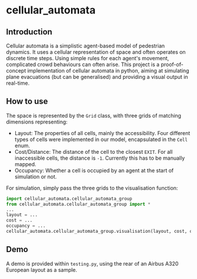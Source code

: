 # cellular_automata
## Introduction
Cellular automata is a simplistic agent-based model of pedestrian dynamics. It uses a cellular representation of space and often operates on discrete time steps. Using simple rules for each agent's movement, complicated crowd behaviours can often arise. This project is a proof-of-concept implementation of cellular automata in python, aiming at simulating plane evacuations (but can be generalised) and providing a visual output in real-time.
## How to use
The space is represented by the `Grid` class, with three grids of matching dimensions representing:
* Layout: The properties of all cells, mainly the accessibility. Four different types of cells were implemented in our model, encapsulated in the `Cell` enum.
* Cost/Distance: The distance of the cell to the closest `EXIT`. For all inaccessible cells, the distance is `-1`. Currently this has to be manually mapped.
* Occupancy: Whether a cell is occupied by an agent at the start of simulation or not. 

For simulation, simply pass the three grids to the visualisation function:
```Python
import cellular_automata.cellular_automata_group
from cellular_automata.cellular_automata_group import *
...
layout = ...
cost = ...
occupancy = ...
cellular_automata.cellular_automata_group.visualisation(layout, cost, occupancy)
```
## Demo
A demo is provided within `testing.py`, using the rear of an Airbus A320 European layout as a sample.
